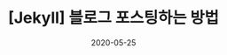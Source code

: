 ---
title:  "[Jekyll] 블로그 포스팅하는 방법"
excerpt: "md 파일에 마크다운 문법으로 작성하여 Github 원격 저장소에 업로드 해보자. 에디터는 Visual Studio code 사용! 로컬 서버에서 확인도 해보자. "

categories:
  - coder
tags:
  - [Blog, jekyll, Github, Git]

toc: true
toc_sticky: true
toc_label: "페이지 주요 목차"
 
date: 2020-05-25
last_modified_at: 2020-05-25
---